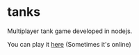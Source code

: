 tanks
======

Multiplayer tank game developed in nodejs.

You can play it [here](http://http://45.55.165.9:8082)
(Sometimes it's online) 
